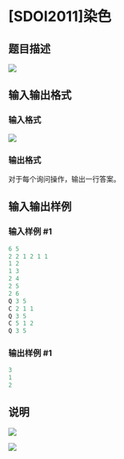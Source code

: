 # [SDOI2011]染色

## 题目描述

![](https://cdn.luogu.com.cn/upload/pic/1600.png)

## 输入输出格式

### 输入格式

![](https://cdn.luogu.com.cn/upload/pic/1601.png)

### 输出格式

对于每个询问操作，输出一行答案。

## 输入输出样例

### 输入样例 #1

```cpp
6 5
2 2 1 2 1 1
1 2
1 3
2 4
2 5
2 6
Q 3 5
C 2 1 1
Q 3 5
C 5 1 2
Q 3 5

```
### 输出样例 #1

```cpp
3
1
2

```
## 说明

 ![](https://cdn.luogu.com.cn/upload/pic/1602.png)

![](https://cdn.luogu.com.cn/upload/pic/1603.png)

